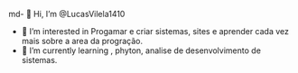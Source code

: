 md- 👋 Hi, I’m @LucasVilela1410
- 👀 I’m interested in  Progamar e criar sistemas, sites e aprender cada vez mais sobre a area da progração.
- 🌱 I’m currently learning , phyton, analise de desenvolvimento de sistemas.
